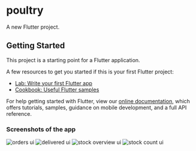 # poultry

A new Flutter project.

## Getting Started

This project is a starting point for a Flutter application.

A few resources to get you started if this is your first Flutter project:

- [Lab: Write your first Flutter app](https://flutter.dev/docs/get-started/codelab)
- [Cookbook: Useful Flutter samples](https://flutter.dev/docs/cookbook)

For help getting started with Flutter, view our
[online documentation](https://flutter.dev/docs), which offers tutorials,
samples, guidance on mobile development, and a full API reference.

### Screenshots of the app

![orders ui](https://github.com/ngbede/poultry/blob/master/images/order.png?raw=false)
![delivered ui](https://github.com/ngbede/poultry/blob/master/images/delivered.png?raw=false)
![stock overview ui](https://github.com/ngbede/poultry/blob/master/images/stock.png?raw=false)
![stock count ui](https://github.com/ngbede/poultry/blob/master/images/stock_count.png?raw=false)

